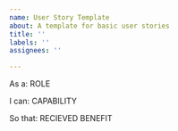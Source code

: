 ```yaml
---
name: User Story Template
about: A template for basic user stories
title: ''
labels: ''
assignees: ''

---
```


As a: ROLE  

I can: CAPABILITY

So that: RECIEVED BENEFIT
